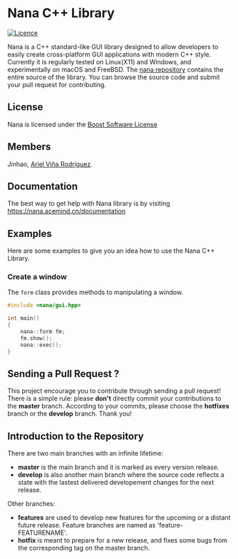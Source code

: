 # Nana C++ Library 

[![Licence](https://img.shields.io/badge/license-BSL-blue.svg?style=flat)](LICENSE)


Nana is a C++ standard-like GUI library designed to allow developers to easily create cross-platform GUI applications with modern C++ style. Currently it is regularly tested on Linux(X11) and Windows, and experimentally on macOS and FreeBSD. The [nana repository](https://github.com/cnjinhao/nana) contains the entire source of the library. You can browse the source code and submit your pull request for contributing.

## License

Nana is licensed under the [Boost Software License](http://www.boost.org/LICENSE_1_0.txt)

## Members

Jinhao, [Ariel Viña Rodríguez].

[Ariel Viña Rodríguez]: http://qpcr4vir.github.io/

## Documentation

The best way to get help with Nana library is by visiting https://nana.acemind.cn/documentation

## Examples

Here are some examples to give you an idea how to use the Nana C++ Library.

### Create a window

The `form` class provides methods to manipulating a window.
```C++
#include <nana/gui.hpp>

int main()
{
    nana::form fm;
    fm.show();
    nana::exec();
}
```


## Sending a Pull Request ?

This project encourage you to contribute through sending a pull request! There is a simple rule: please **don't** directly commit your contributions to the **master** branch. According to your commits, please choose the **hotfixes** branch or the **develop** branch. Thank you!

## Introduction to the Repository

There are two main branches with an infinite lifetime:
* **master** is the main branch and it is marked as every version release.
* **develop** is also another main branch where the source code reflects a state with the lastest delivered developement changes for the next release.

Other branches:
* **features** are used to develop new features for the upcoming or a distant future release. Feature branches are named as 'feature-FEATURENAME'.
* **hotfix** is meant to prepare for a new release, and fixes some bugs from the corresponding tag on the master branch.
